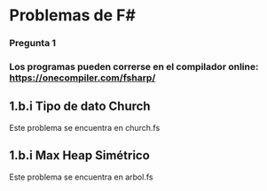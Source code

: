 # Problemas de F#
### Pregunta 1

### Los programas pueden correrse en el compilador online: https://onecompiler.com/fsharp/

## 1.b.i  Tipo de dato Church
Este problema se encuentra en church.fs


## 1.b.i Max Heap Simétrico 
Este problema se encuentra en arbol.fs


